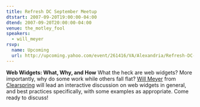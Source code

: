```yaml
---
title: Refresh DC September Meetup
dtstart: 2007-09-20T19:00:00-04:00
dtend: 2007-09-20T20:00:00-04:00
venue: the_motley_fool
speakers:
  - will_meyer
rsvp:
  name: Upcoming
  url: http://upcoming.yahoo.com/event/261416/VA/Alexandria/Refresh-DC-September-meetup/The-Motley-Fool/
---
```


**Web Widgets: What, Why, and How**
What the heck are web widgets? More importantly, why do some work while others fall flat? [Will Meyer](http://www.willmeyer.com/) from [Clearspring](http://www.clearspring.com/) will lead an interactive discussion on web widgets in general, and best practices specifically, with some examples as appropriate. Come ready to discuss!